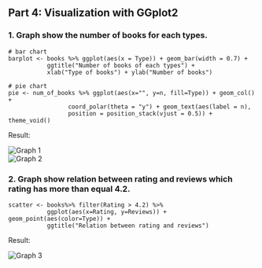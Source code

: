 ## Part 4: Visualization with GGplot2
### 1. Graph show the number of books for each types.
```
# bar chart
barplot <- books %>% ggplot(aes(x = Type)) + geom_bar(width = 0.7) + 
           ggtitle("Number of books of each types") + 
           xlab("Type of books") + ylab("Number of books")
           
# pie chart
pie <- num_of_books %>% ggplot(aes(x="", y=n, fill=Type)) + geom_col() + 
                 coord_polar(theta = "y") + geom_text(aes(label = n),
                 position = position_stack(vjust = 0.5)) + theme_void()
```
Result:

![Graph 1](graph1.png)  
![Graph 2](graph1.png)

### 2. Graph show relation between rating and reviews which rating has more than equal 4.2.
```
scatter <- books%>% filter(Rating > 4.2) %>%
           ggplot(aes(x=Rating, y=Reviews)) + geom_point(aes(color=Type)) +
           ggtitle("Relation between rating and reviews")

```
Result:

![Graph 3](graph1.png) 
